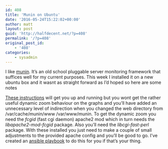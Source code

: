 ```yaml
---
id: 408
title: 'Munin on Ubuntu'
date: '2016-05-24T15:22:02+00:00'
author: matt
layout: post
guid: 'http://halfdecent.net/?p=408'
permalink: '/?p=408'
original_post_id:
    - '408'
categories:
    - sysadmin
---
```


I like [munin](http://munin-monitoring.org/). It’s an old school pluggable server monitoring framework that suffices well for my current purposes. This week I installed it on a new ubuntu box and it wasnt as straight forward as I’d hoped so here are some notes

[These instructions](https://www.digitalocean.com/community/tutorials/how-to-install-the-munin-monitoring-tool-on-ubuntu-14-04) will get you up and running but you wont get the rather useful dynamic zoom behaviour on the graphs and you’ll have added an unnecessary level of indirection when you changed the web directory from /var/cache/munin/www /var/www/munin. To get the dynamic zoom you need the *fcgid* (fast cgi daemon) apache2 mod which in turn needs the *libapache2-mod-fcgid* package. Also you’ll need the *<span class="pl-s">libcgi-fast-perl</span>* package. With these installed you just need to make a couple of small adjustments to the provided apache config and you’ll be good to go. I’ve created an [ansible playbook](https://gist.github.com/mattsouth/001228b74744fffa9d95705913cfcf0c) to do this for you if that’s your thing.